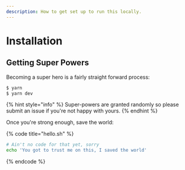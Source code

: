 ```yaml
---
description: How to get set up to run this locally.
---
```


# Installation

## Getting Super Powers

Becoming a super hero is a fairly straight forward process:

```bash
$ yarn
$ yarn dev
```

{% hint style="info" %}
 Super-powers are granted randomly so please submit an issue if you're not happy with yours.
{% endhint %}

Once you're strong enough, save the world:

{% code title="hello.sh" %}
```bash
# Ain't no code for that yet, sorry
echo 'You got to trust me on this, I saved the world'
```
{% endcode %}



